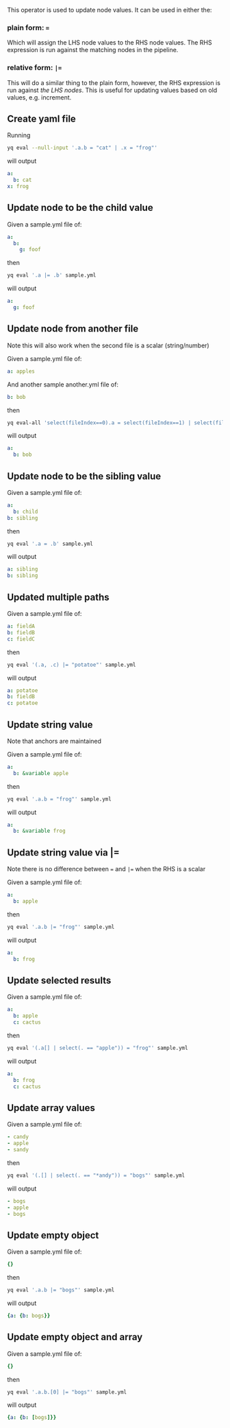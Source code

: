 This operator is used to update node values. It can be used in either the:

### plain form: `=`
Which will assign the LHS node values to the RHS node values. The RHS expression is run against the matching nodes in the pipeline.

### relative form: `|=`
This will do a similar thing to the plain form, however, the RHS expression is run against _the LHS nodes_. This is useful for updating values based on old values, e.g. increment.
## Create yaml file
Running
```bash
yq eval --null-input '.a.b = "cat" | .x = "frog"'
```
will output
```yaml
a:
  b: cat
x: frog
```

## Update node to be the child value
Given a sample.yml file of:
```yaml
a:
  b:
    g: foof
```
then
```bash
yq eval '.a |= .b' sample.yml
```
will output
```yaml
a:
  g: foof
```

## Update node from another file
Note this will also work when the second file is a scalar (string/number)

Given a sample.yml file of:
```yaml
a: apples
```
And another sample another.yml file of:
```yaml
b: bob
```
then
```bash
yq eval-all 'select(fileIndex==0).a = select(fileIndex==1) | select(fileIndex==0)' sample.yml another.yml
```
will output
```yaml
a:
  b: bob
```

## Update node to be the sibling value
Given a sample.yml file of:
```yaml
a:
  b: child
b: sibling
```
then
```bash
yq eval '.a = .b' sample.yml
```
will output
```yaml
a: sibling
b: sibling
```

## Updated multiple paths
Given a sample.yml file of:
```yaml
a: fieldA
b: fieldB
c: fieldC
```
then
```bash
yq eval '(.a, .c) |= "potatoe"' sample.yml
```
will output
```yaml
a: potatoe
b: fieldB
c: potatoe
```

## Update string value
Note that anchors are maintained

Given a sample.yml file of:
```yaml
a:
  b: &variable apple
```
then
```bash
yq eval '.a.b = "frog"' sample.yml
```
will output
```yaml
a:
  b: &variable frog
```

## Update string value via |=
Note there is no difference between `=` and `|=` when the RHS is a scalar

Given a sample.yml file of:
```yaml
a:
  b: apple
```
then
```bash
yq eval '.a.b |= "frog"' sample.yml
```
will output
```yaml
a:
  b: frog
```

## Update selected results
Given a sample.yml file of:
```yaml
a:
  b: apple
  c: cactus
```
then
```bash
yq eval '(.a[] | select(. == "apple")) = "frog"' sample.yml
```
will output
```yaml
a:
  b: frog
  c: cactus
```

## Update array values
Given a sample.yml file of:
```yaml
- candy
- apple
- sandy
```
then
```bash
yq eval '(.[] | select(. == "*andy")) = "bogs"' sample.yml
```
will output
```yaml
- bogs
- apple
- bogs
```

## Update empty object
Given a sample.yml file of:
```yaml
{}
```
then
```bash
yq eval '.a.b |= "bogs"' sample.yml
```
will output
```yaml
{a: {b: bogs}}
```

## Update empty object and array
Given a sample.yml file of:
```yaml
{}
```
then
```bash
yq eval '.a.b.[0] |= "bogs"' sample.yml
```
will output
```yaml
{a: {b: [bogs]}}
```

